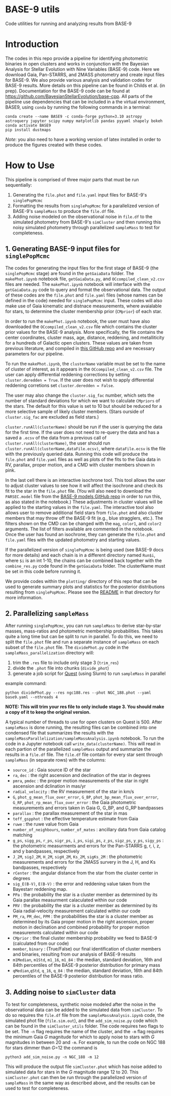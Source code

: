 # BASE-9 utils
Code utilities for running and analyzing results from BASE-9 

# Introduction
The codes in this repo provide a pipeline for identifying photometric binaries in open clusters and works in conjunction with the Bayesian Analysis for Stellar Evolution with Nine Variables (BASE-9) code.  Here we download  Gaia, Pan-STARRS, and 2MASS photometry and create input files for BASE-9.  We also provide various analysis and validation codes for BASE-9 results.  More details on this pipeline can be found in Childs et al. (in prep).  Documentation for the BASE-9 code can be found at https://github.com/BayesianStellarEvolution/base-cpp.  All parts of the pipeline use dependencies that can be included in a the virtual environment, BASE9, using `conda` by running the following commands in a terminal:

```
conda create --name BASE9 -c conda-forge python=3.10 astropy astroquery jupyter scipy numpy matplotlib pandas pyyaml shapely bokeh
conda activate BASE9
pip install dustmaps
```

*Note*: you also need to have a working version of latex installed in order to produce the figures created with these codes.  
# How to Use
This pipeline is comprised of three major parts that must be run sequentially:

1. Generating the `file.phot` and `file.yaml` input files for BASE-9's `singlePopMcmc`
2. Formatting the results from `singlePopMcmc` for a parallelized version of BASE-9's `sampleMass` to produce the `file.df` file.
3. Adding noise modeled on the observational noise in `file.df` to the simulated photometry from BASE-9's `simCluster` and then running this noisy simulated photometry through parallelized `sampleMass` to test for completeness.

## 1. Generating BASE-9 input files for `singlePopMcmc`

The codes for generating the input files for the first stage of BASE-9 (the `singlePopMcmc` stage) are found in the `getGaiaData` folder.  The `makePhot.ipynb` notebook file, `getGaiaData.py`, and `OCcompiled_clean_v2.csv` files are needed.  The `makePhot.ipynb` notebook will interface with the `getGaiaData.py` code to query and format the observational data.  The output of these codes are the `file.phot` and `file.yaml` files (whose names can be defined in the code) needed for `singlePopMcmc` input.  These codes will also make use of Gaia kinematic and distnace measurements, where avaialable for stars, to determine the cluster membership prior (`CMprior`) of each star.

In order to run the `makePhot.ipynb` notebook, the user must have also downloaded the `OCcompiled_clean_v2.csv` file which contains the cluster prior values for the BASE-9 analysis.  More specifically, the file contains the center coordinates, cluster mass, age, distance, reddening, and metalliticity for a hundreds of Galactic open clusters.  These values are taken from previous literature, and compiled in [this GitHub repo](https://github.com/ageller/compileOCs) and are necessary parameters for our pipeline.  

To run the `makePhot.ipynb`, the `clusterName` variable must be set to the name of cluster of interest, as it appears in the `OCcompiled_clean_v2.csv` file.  The user can apply differential reddening corrections by setting `cluster.deredden = True`.  If the user does not wish to apply differential reddening corretions set `cluster.deredden = False`.

The user may also change the `cluster.sig_fac` number, which sets the number of standard deviations for which we want to calculate `CMpriors` of the stars.  The default for this value is set to 10 but should be reduced for a more selective sample of likely cluster members.  (Stars ourside of `cluster.sig_fac` are excluded as field stars.)

`cluster.runAll(clusterName)` should be run if the user is querying the data for the first time.  If the user does not need to re-query the data and has a saved a `.ecsv` of the data from a previous call of `cluster.runAll(clusterName)`, the user should run `cluster.runAll(clusterName,dataFile.ecsv)`, where `dataFile.ecsv` is the file with the previously queried data.  Running this code will produce the `file.phot` and `file.yaml` files as well as plots of the fits to the Gaia data in RV, parallax, proper motion, and a CMD with cluster members shown in pink.

In the last cell there is an interactive isochrone tool.  This tool allows the user to adjust cluster values to see how it will affect the isochrone and check its fit to the star in the `file.phot` file.  (You will also need to download the `PARSEC.model` file from the [BASE-9 models GitHub repo](https://github.com/BayesianStellarEvolution/base-models) in order to run this, as also stated in the notebook.)  These adjustments in cluster values will be applied to the starting values in the `file.yaml`.  The interactive tool also allows user to remove additional field stars from `file.phot` and also cluster members that may throw off the BASE-9 fit (e.g., blue stragglers, etc.).  The filters shown on the CMD can be changed with the `mag`, `color1`, and `color2` arguments.  The list of filters available are commented in the notebook.  Once the user has found an isochrone, they can generate the `file.phot` and `file.yaml` files with the updated photometry and starting values.

If the parallelized version of `singlePopMcmc` is being used (see BASE-9 docs for more details) and each chain is in a different directory named `Run$i`, where `$i` is an int 1-10, the chains can be combined back together with the `combine_res.py` code found in the `getGaiaData` folder.  The clusterName must be set in this code before running it.

We provide codes within the `plotting/` directory of this repo that can be used to generate summary plots and statistics for the posterior distributions resulting from `singlePopMcmc`.  Please see the [README](https://github.com/ageller/BASE9_utils/blob/main/plotting/README.md) in that directory for more information.

##  2. Parallelizing `sampleMass`

After running `singlePopMcmc`, you can run `sampleMass` to derive star-by-star masses, mass-ratios and photometric membership probabilities.  This takes quite a long time but can be split to run in parallel.  To do this, we need to split the `file.phot` file and run a separate instance of `sampleMass` on each subset of the `file.phot` file.  The `dividePhot.py` code in the `sampleMass_parallelization` directory will:
1. trim the `.res` file to include only stage 3 (`trim_res`)
2. divide the `.phot` file into chunks (`divide_phot`)
3. generate a job script for [Quest](https://www.it.northwestern.edu/departments/it-services-support/research/computing/quest/) (using Slurm) to run `sampleMass` in parallel

example command:
```
python dividePhot.py --res ngc188.res --phot NGC_188.phot --yaml base9.yaml --nthreads 4
```

**NOTE: This will trim your res file to only include stage 3.  You should make a copy of it to keep the original version.**

A typical number of threads to use for open clusters on Quest is 500.  After `sampleMass` is done running, the resulting files can be combined into one condensed file that summarizes the results with the `sampleMassParallelization/sampleMassAnalysis.ipynb` notebook.  To run the code in a Jupyter notebook call `write_data(clusterName)`.  This will read in each partion of the parallelized `sampleMass` output and summarize the results in a `file.df` file.  The `file.df` file contain for every star sent through `sampleMass` (in separate rows) with the columns:  

- `source_id` : Gaia source ID of the star
- `ra`, `dec` : the right ascension and declination of the star in degrees
- `pmra`, `pmdec` : the proper motion measurements of the star in right ascension and dclination in mas/yr
- `radial_velocity` : the RV measurement of the star in km/s
- `G`, `phot_g_mean_flux_over_error`, `G_BP`, `phot_bp_mean_flux_over_error`, `G_RP`, `phot_rp_mean_flux_over_error` : the Gaia photometric measurements and errors taken in Gaia G, G_BP, and G_RP bandpasses
- `parallax` : the parallax measurement of the star in mas 
- `teff_gspphot` :  the effective temperature estimate from Gaia 
- `ruwe` : the ruwe value from Gaia
- `number_of_neighbours`, `number_of_mates` : ancillary data from Gaia catalog matching 
- `g_ps`, `sigg_ps`, `r_ps`, `sigr_ps`, `i_ps`, `sigi_ps`, `z_ps`, `sigz_ps`, `y_ps`,  `sigy_ps` : the photometric measurments and errors for the Pan-STARRS g, r, i, z, and y bandpasses, respectively
- `J_2M`, `sigJ_2M`, `H_2M`, `sigH_2M`, `Ks_2M`, `sigKs_2M` : the photometric measurements and errors for the 2MASS survery in the J, H, and Ks bandpasses, respectively
- `rCenter` : the angular distance from the star from the cluster center in degrees
- `sig_E(B-V)`,  `E(B-V)` : the error and reddening value taken from the Bayestarr reddening map. 
- `PPa` : the probability the star is a cluster member as determined by its Gaia parallax measurment calaculated within our code
- `PRV` : the probability the star is a cluster member as determined by its Gaia radial-velocity measurement calculated within our code
-  `PM_ra`, `PM_dec`, `PPM` :  the probabilities the star is a cluster member as determined by its Gaia proper motion in the right ascension, proper motion in declination and combined probability for proper motion measuremnts calculated within our code
- `CMprior` : the final cluster membership probability we feed to BASE-9 (calculated from our code)
- `member`, `binary` : (True/False) our final identification of cluster members and binaries, resulting from our analysis of BASE-9 results  
- `m1Median`, `m1Std`, `m1_16`, `m1_84` : the median, standard deviation, 16th and 84th percentiles of the BASE-9 posterior distribution for primary mass 
- `qMedian`,`qStd`, `q_16`, `q_84` : the median, standard deviation, 16th and 84th percentiles of the BASE-9 posterior distribution for mass ratio.





## 3. Adding noise to `simCluster` data
To test for completeness, synthetic noise modeled after the noise in the observational data can be added to the simulated data from `simCluster`.  To do so requires the `file.df` file from the `sampleMassAnalysis.ipynb` code, the simulated phot file (`file.sim.out`), and the `add_sim_noise.py` code which can be found in the `simCluster_utils` folder.  The code requires two flags to be set.  The `-n` flag requires the name of the cluster, and the `-m` flag requires the minimum Gaia *G* magnitude for which to apply noise to stars with *G* magnitudes in between 20 and `-m`.  For example, to run the code on NGC 188 for stars dimmer than *G*=12 the command is

```
python3 add_sim_noise.py -n NGC_188 -m 12
```

This will produce the output file `simCluster.phot` which has noise added to simulated data for stars in the *G* magnitude range 12 to 20.  This `simCluster.phot` can then be run through the parallelized version of `sampleMass` in the same way as described above, and the results can be used to test for completeness.
